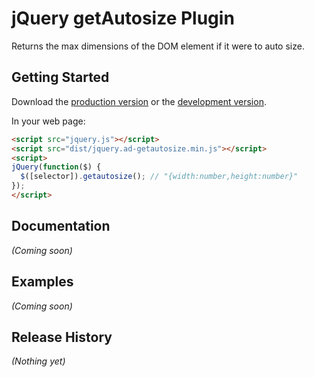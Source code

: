 # jQuery getAutosize Plugin

Returns the max dimensions of the DOM element if it were to auto size.

## Getting Started
Download the [production version][min] or the [development version][max].

[min]: https://raw.github.com/abhishek.dev/jquery-getAutosize/master/dist/jquery.ad-getautosize.min.js
[max]: https://raw.github.com/abhishek.dev/jquery-getAutosize/master/dist/jquery.ad-getautosize.js

In your web page:

```html
<script src="jquery.js"></script>
<script src="dist/jquery.ad-getautosize.min.js"></script>
<script>
jQuery(function($) {
  $([selector]).getautosize(); // "{width:number,height:number}"
});
</script>
```

## Documentation
_(Coming soon)_

## Examples
_(Coming soon)_

## Release History
_(Nothing yet)_
